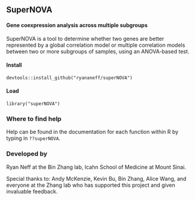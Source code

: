 ## SuperNOVA

#### Gene coexpression analysis across multiple subgroups

SuperNOVA is a tool to determine whether two genes are better represented by a global correlation model or multiple correlation models between two or more subgroups of samples, using an ANOVA-based test.

#### Install

```{R}
devtools::install_github("ryananeff/superNOVA")
```

#### Load 
```{R}
library("superNOVA")
```

### Where to find help

Help can be found in the documentation for each function within R by typing in `??superNOVA`.

### Developed by

Ryan Neff at the Bin Zhang lab, Icahn School of Medicine at Mount Sinai.

Special thanks to: Andy McKenzie, Kevin Bu, Bin Zhang, Alice Wang, and everyone at the Zhang lab who has supported this project and given invaluable feedback.
